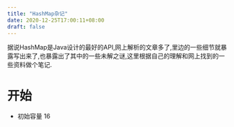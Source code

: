 ```yaml
---
title: "HashMap杂记"
date: 2020-12-25T17:00:11+08:00
draft: false
---
```


据说HashMap是Java设计的最好的API,网上解析的文章多了,里边的一些细节就暴露写出来了,也暴露出了其中的一些未解之谜,这里根据自己的理解和网上找到的一些资料做个笔记.
<!--more-->

# 开始

- 初始容量 16



